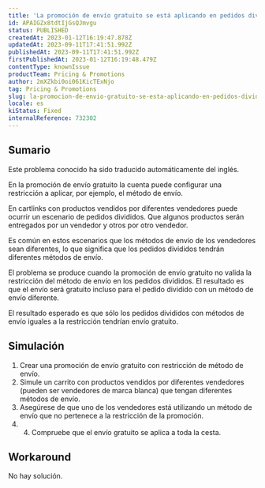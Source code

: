 ```yaml
---
title: 'La promoción de envío gratuito se está aplicando en pedidos divididos fuera de la restricción de la promoción'
id: APAIGZx8tdtIjGsQJmvgu
status: PUBLISHED
createdAt: 2023-01-12T16:19:47.878Z
updatedAt: 2023-09-11T17:41:51.992Z
publishedAt: 2023-09-11T17:41:51.992Z
firstPublishedAt: 2023-01-12T16:19:48.479Z
contentType: knownIssue
productTeam: Pricing & Promotions
author: 2mXZkbi0oi061KicTExNjo
tag: Pricing & Promotions
slug: la-promocion-de-envio-gratuito-se-esta-aplicando-en-pedidos-divididos-fuera-de-la-restriccion-de-la-promocion
locale: es
kiStatus: Fixed
internalReference: 732302
---
```


## Sumario

<div class="alert alert-info">
  <p>Este problema conocido ha sido traducido automáticamente del inglés.</p>
</div>



En la promoción de envío gratuito la cuenta puede configurar una restricción a aplicar, por ejemplo, el método de envío.

En cartlinks con productos vendidos por diferentes vendedores puede ocurrir un escenario de pedidos divididos. Que algunos productos serán entregados por un vendedor y otros por otro vendedor.

Es común en estos escenarios que los métodos de envío de los vendedores sean diferentes, lo que significa que los pedidos divididos tendrán diferentes métodos de envío.

El problema se produce cuando la promoción de envío gratuito no valida la restricción del método de envío en los pedidos divididos. El resultado es que el envío será gratuito incluso para el pedido dividido con un método de envío diferente.

El resultado esperado es que sólo los pedidos divididos con métodos de envío iguales a la restricción tendrían envío gratuito.



## Simulación



1. Crear una promoción de envío gratuito con restricción de método de envío.
2. Simule un carrito con productos vendidos por diferentes vendedores (pueden ser vendedores de marca blanca) que tengan diferentes métodos de envío.
3. Asegúrese de que uno de los vendedores está utilizando un método de envío que no pertenece a la restricción de la promoción.
4. 4. Compruebe que el envío gratuito se aplica a toda la cesta.



## Workaround


No hay solución.

